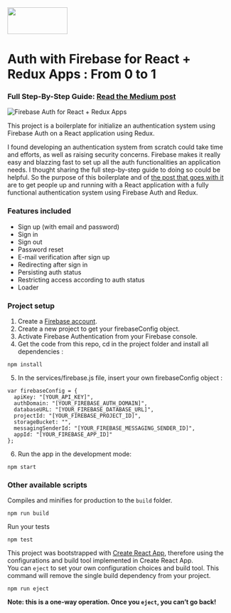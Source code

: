 <a href="https://firebase.google.com/">
  <img src="https://firebase.google.com/downloads/brand-guidelines/SVG/logo-built_black.svg" width="135" height="60" />
</a>

# Auth with Firebase for React + Redux Apps : From 0 to 1

### Full Step-By-Step Guide: [Read the Medium post](https://medium.com/@clairechabas/https-medium-com-clairechabas-auth-with-firebase-for-react-redux-apps-from-0-to-1-104e7343521b)

![Firebase Auth for React + Redux Apps](https://res.cloudinary.com/clairec/image/upload/v1565618778/firebase_-auth-react-redux_nmxs6c.png)

This project is a boilerplate for initialize an authentication system using Firebase Auth on a React application using Redux.

I found developing an authentication system from scratch could take time and efforts, as well as raising security concerns. Firebase makes it really easy and blazzing fast to set up all the auth functionalities an application needs. I thought sharing the full step-by-step guide to doing so could be helpful. So the purpose of this boilerplate and of [the post that goes with it](https://medium.com/@clairechabas/https-medium-com-clairechabas-auth-with-firebase-for-react-redux-apps-from-0-to-1-104e7343521b) are to get people up and running with a React application with a fully functional authentication system using Firebase Auth and Redux.

### Features included

- Sign up (with email and password)
- Sign in
- Sign out
- Password reset
- E-mail verification after sign up
- Redirecting after sign in
- Persisting auth status
- Restricting access according to auth status
- Loader

### Project setup

1. Create a [Firebase account](https://firebase.google.com/).
2. Create a new project to get your firebaseConfig object.
3. Activate Firebase Authentication from your Firebase console.
4. Get the code from this repo, cd in the project folder and install all dependencies :

```
npm install
```

5. In the services/firebase.js file, insert your own firebaseConfig object :

```
var firebaseConfig = {
  apiKey: "[YOUR_API_KEY]",
  authDomain: "[YOUR_FIREBASE_AUTH_DOMAIN]",
  databaseURL: "[YOUR_FIREBASE_DATABASE_URL]",
  projectId: "[YOUR_FIREBASE_PROJECT_ID]",
  storageBucket: "",
  messagingSenderId: "[YOUR_FIREBASE_MESSAGING_SENDER_ID]",
  appId: "[YOUR_FIREBASE_APP_ID]"
};
```

6. Run the app in the development mode:

```
npm start
```

### Other available scripts

Compiles and minifies for production to the `build` folder.

```
npm run build
```

Run your tests

```
npm test
```

This project was bootstrapped with [Create React App](https://github.com/facebook/create-react-app), therefore using the configurations and build tool implemented in Create React App.<br>
You can `eject` to set your own configuration choices and build tool. This command will remove the single build dependency from your project.

```
npm run eject
```

**Note: this is a one-way operation. Once you `eject`, you can’t go back!**

